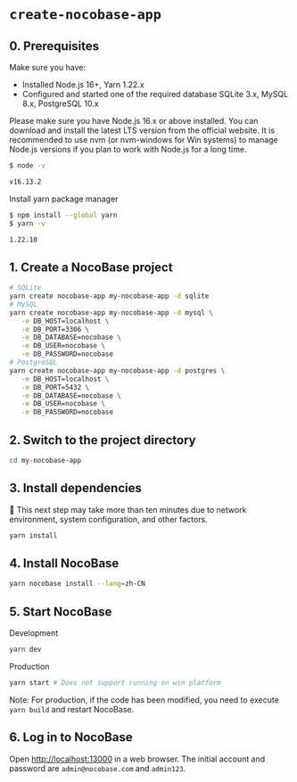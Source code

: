 # `create-nocobase-app`

## 0. Prerequisites

Make sure you have:

- Installed Node.js 16+, Yarn 1.22.x
- Configured and started one of the required database SQLite 3.x, MySQL 8.x, PostgreSQL 10.x

Please make sure you have Node.js 16.x or above installed. You can download and install the latest LTS version from the official website. It is recommended to use nvm (or nvm-windows for Win systems) to manage Node.js versions if you plan to work with Node.js for a long time.

```bash
$ node -v

v16.13.2
```

Install yarn package manager

```bash
$ npm install --global yarn
$ yarn -v

1.22.10
```

## 1. Create a NocoBase project

```bash
# SQLite
yarn create nocobase-app my-nocobase-app -d sqlite
# MySQL
yarn create nocobase-app my-nocobase-app -d mysql \
   -e DB_HOST=localhost \
   -e DB_PORT=3306 \
   -e DB_DATABASE=nocobase \
   -e DB_USER=nocobase \
   -e DB_PASSWORD=nocobase
# PostgreSQL
yarn create nocobase-app my-nocobase-app -d postgres \
   -e DB_HOST=localhost \
   -e DB_PORT=5432 \
   -e DB_DATABASE=nocobase \
   -e DB_USER=nocobase \
   -e DB_PASSWORD=nocobase
```

## 2. Switch to the project directory

```bash
cd my-nocobase-app
```

## 3. Install dependencies

📢 This next step may take more than ten minutes due to network environment, system configuration, and other factors.  

```bash
yarn install
```

## 4. Install NocoBase

```bash
yarn nocobase install --lang=zh-CN
```

## 5. Start NocoBase

Development

```bash
yarn dev
```

Production

```bash
yarn start # Does not support running on win platform
```

Note: For production, if the code has been modified, you need to execute `yarn build` and restart NocoBase.

## 6. Log in to NocoBase

Open [http://localhost:13000](http://localhost:13000) in a web browser. The initial account and password are `admin@nocobase.com` and `admin123`.
